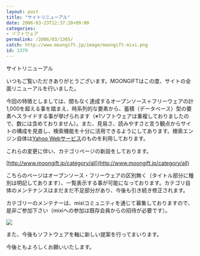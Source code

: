 ```yaml
---
layout: post
title: "サイトリニューアル"
date: 2006-03-23T12:37:20+09:00
categories:
- ソフトウェア
permalink: /2006/03/1365/
catch: http://www.moongift.jp/image/moongift-mixi.png
id: 1379
---
```

サイトリニューアル  
<!--more-->  
いつもご覧いただきありがとうございます。MOONGIFTはこの度、サイトの全面リニューアルを行いました。  
  
今回の特徴としましては、間もなく達成するオープンソース＋フリーウェアの計1,000を超える事を踏まえ、時系列的な要素から、蓄積（データベース）型の要素へスライドする事が挙げられます（※1ソフトウェアは重複しておりましたので、数には含めておりません）。また、見易さ、読みやすさと言う観点からサイトの構成を見直し、検索機能を十分に活用できるようにしてあります。検索エンジン自体は[Yahoo Webサービス](http://developer.yahoo.co.jp/about)のものを利用しております。  
  
これらの変更に伴い、カテゴリページの新設をしております。  
  
[http://www.moongift.jp/category/all](http://www.moongift.jp/category/all)  
  
こちらのページはオープンソース・フリーウェアの区別無く（タイトル部分に種別は明記してあります）、一覧表示する事が可能になっております。カテゴリ自体のメンテナンスはまだまだ不足部分があり、今後も引き続き修正されます。  
  
カテゴリーのメンテナーは、mixiコミュニティを通じて募集しておりますので、是非ご参加下さい（mixiへの参加は既存会員からの招待が必要です）。  
  
[![](http://www.moongift.jp/image/moongift-mixi.png)](http://mixi.jp/view_community.pl?id=330663)  
  
また、今後もソフトウェアを軸に新しい提案を行ってまいります。  
  
今後ともよろしくお願いいたします。


